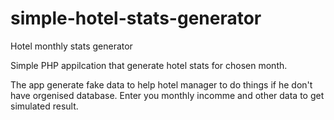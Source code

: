 # simple-hotel-stats-generator
Hotel monthly stats generator

 Simple PHP appilcation that generate hotel stats for chosen month. 
 
 The app generate fake data to help hotel manager to do things if he don't have orgenised database. Enter you monthly incomme and other data to get simulated result.
